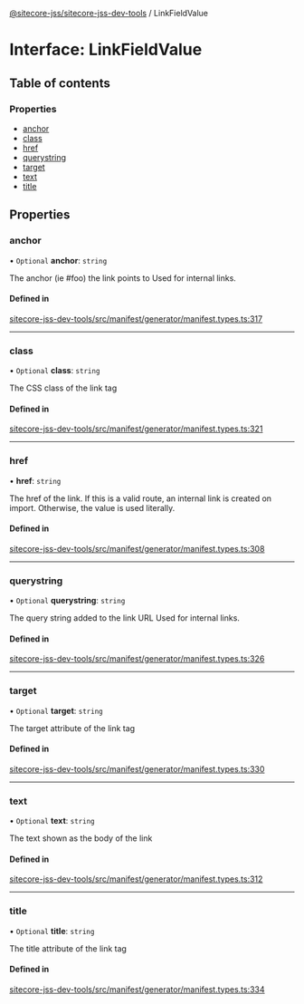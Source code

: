 [@sitecore-jss/sitecore-jss-dev-tools](../README.md) / LinkFieldValue

# Interface: LinkFieldValue

## Table of contents

### Properties

- [anchor](LinkFieldValue.md#anchor)
- [class](LinkFieldValue.md#class)
- [href](LinkFieldValue.md#href)
- [querystring](LinkFieldValue.md#querystring)
- [target](LinkFieldValue.md#target)
- [text](LinkFieldValue.md#text)
- [title](LinkFieldValue.md#title)

## Properties

### anchor

• `Optional` **anchor**: `string`

The anchor (ie #foo) the link points to
Used for internal links.

#### Defined in

[sitecore-jss-dev-tools/src/manifest/generator/manifest.types.ts:317](https://github.com/Sitecore/jss/blob/8ae58c100/packages/sitecore-jss-dev-tools/src/manifest/generator/manifest.types.ts#L317)

___

### class

• `Optional` **class**: `string`

The CSS class of the link tag

#### Defined in

[sitecore-jss-dev-tools/src/manifest/generator/manifest.types.ts:321](https://github.com/Sitecore/jss/blob/8ae58c100/packages/sitecore-jss-dev-tools/src/manifest/generator/manifest.types.ts#L321)

___

### href

• **href**: `string`

The href of the link. If this is a valid route, an internal link is created on import.
Otherwise, the value is used literally.

#### Defined in

[sitecore-jss-dev-tools/src/manifest/generator/manifest.types.ts:308](https://github.com/Sitecore/jss/blob/8ae58c100/packages/sitecore-jss-dev-tools/src/manifest/generator/manifest.types.ts#L308)

___

### querystring

• `Optional` **querystring**: `string`

The query string added to the link URL
Used for internal links.

#### Defined in

[sitecore-jss-dev-tools/src/manifest/generator/manifest.types.ts:326](https://github.com/Sitecore/jss/blob/8ae58c100/packages/sitecore-jss-dev-tools/src/manifest/generator/manifest.types.ts#L326)

___

### target

• `Optional` **target**: `string`

The target attribute of the link tag

#### Defined in

[sitecore-jss-dev-tools/src/manifest/generator/manifest.types.ts:330](https://github.com/Sitecore/jss/blob/8ae58c100/packages/sitecore-jss-dev-tools/src/manifest/generator/manifest.types.ts#L330)

___

### text

• `Optional` **text**: `string`

The text shown as the body of the link

#### Defined in

[sitecore-jss-dev-tools/src/manifest/generator/manifest.types.ts:312](https://github.com/Sitecore/jss/blob/8ae58c100/packages/sitecore-jss-dev-tools/src/manifest/generator/manifest.types.ts#L312)

___

### title

• `Optional` **title**: `string`

The title attribute of the link tag

#### Defined in

[sitecore-jss-dev-tools/src/manifest/generator/manifest.types.ts:334](https://github.com/Sitecore/jss/blob/8ae58c100/packages/sitecore-jss-dev-tools/src/manifest/generator/manifest.types.ts#L334)
